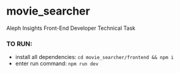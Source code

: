 # movie_searcher
Aleph Insights Front-End Developer Technical Task

### TO RUN:

- install all dependencies: `cd movie_searcher/frontend && npm i`
- enter run command: `npm run dev`